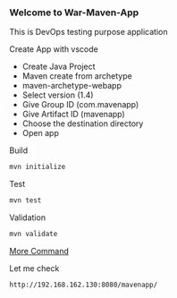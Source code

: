 ### Welcome to War-Maven-App
This is DevOps testing purpose application

Create App with vscode
- Create Java Project
- Maven create from archetype
- maven-archetype-webapp
- Select version (1.4)
- Give Group ID (com.mavenapp)
- Give Artifact ID (mavenapp)
- Choose the destination directory
- Open app

Build
```bash
mvn initialize
```
Test
```bash
mvn test
```
Validation
```bash
mvn validate 
```
[More Command](https://maven.apache.org/run.html)

Let me check
```bash
http://192.168.162.130:8080/mavenapp/
```
